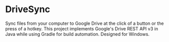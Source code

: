 # DriveSync
Sync files from your computer to Google Drive at the click of a button or the press of a hotkey. This project implements 
Google's Drive REST API v3 in Java while using Gradle for build automation. Designed for Windows. 

